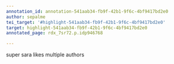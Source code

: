 ```yaml
---
annotation_id: annotation-541aab34-fb9f-42b1-9f6c-4bf9417bd2e0
author: sepalme
tei_target: '#highlight-541aab34-fb9f-42b1-9f6c-4bf9417bd2e0'
target: highlight-541aab34-fb9f-42b1-9f6c-4bf9417bd2e0
annotated_page: rdx_7sr72.p.idp946768

---
```

super sara likes multiple authors